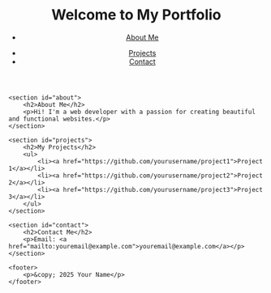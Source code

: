 <!DOCTYPE html>
<html lang="en">
<head>
    <meta charset="UTF-8">
    <meta name="viewport" content="width=device-width, initial-scale=1.0">
    <title>My Portfolio</title>
    <link rel="stylesheet" href="styles.css">
</head>
<body>
    <header>
        <h1>Welcome to My Portfolio</h1>
        <nav>
            <ul>
                <li><a href="http://aboutme.com">About Me</a>
                <p></p></li>
                <li><a href="">Projects</a></li>
                <li><a href="#contact">Contact</a></li>
            </ul>
        </nav>
    </header>
    
    <section id="about">
        <h2>About Me</h2>
        <p>Hi! I'm a web developer with a passion for creating beautiful and functional websites.</p>
    </section>
    
    <section id="projects">
        <h2>My Projects</h2>
        <ul>
            <li><a href="https://github.com/yourusername/project1">Project 1</a></li>
            <li><a href="https://github.com/yourusername/project2">Project 2</a></li>
            <li><a href="https://github.com/yourusername/project3">Project 3</a></li>
        </ul>
    </section>
    
    <section id="contact">
        <h2>Contact Me</h2>
        <p>Email: <a href="mailto:youremail@example.com">youremail@example.com</a></p>
    </section>
    
    <footer>
        <p>&copy; 2025 Your Name</p>
    </footer>
</body>
</html>


